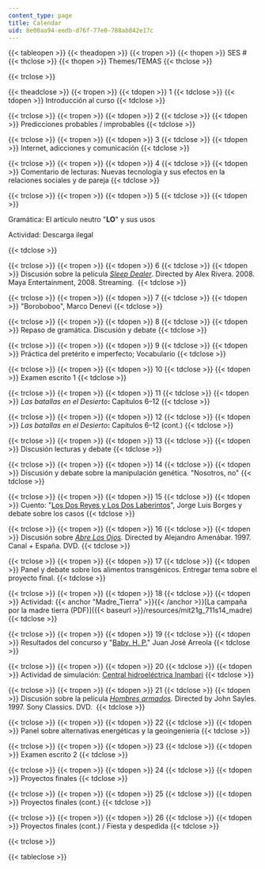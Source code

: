 ```yaml
---
content_type: page
title: Calendar
uid: 8e00aa94-eedb-d76f-77e0-788ab842e17c
---
```


{{< tableopen >}}
{{< theadopen >}}
{{< tropen >}}
{{< thopen >}}
SES #
{{< thclose >}}
{{< thopen >}}
Themes/TEMAS
{{< thclose >}}

{{< trclose >}}

{{< theadclose >}}
{{< tropen >}}
{{< tdopen >}}
1
{{< tdclose >}}
{{< tdopen >}}
Introducción al curso
{{< tdclose >}}

{{< trclose >}}
{{< tropen >}}
{{< tdopen >}}
2
{{< tdclose >}}
{{< tdopen >}}
Predicciones probables / improbables
{{< tdclose >}}

{{< trclose >}}
{{< tropen >}}
{{< tdopen >}}
3
{{< tdclose >}}
{{< tdopen >}}
Internet, adicciones y comunicación
{{< tdclose >}}

{{< trclose >}}
{{< tropen >}}
{{< tdopen >}}
4
{{< tdclose >}}
{{< tdopen >}}
Comentario de lecturas: Nuevas tecnología y sus efectos en la relaciones sociales y de pareja
{{< tdclose >}}

{{< trclose >}}
{{< tropen >}}
{{< tdopen >}}
5
{{< tdclose >}}
{{< tdopen >}}


Gramática: El artículo neutro "**LO**" y sus usos

Actividad: Descarga ilegal


{{< tdclose >}}

{{< trclose >}}
{{< tropen >}}
{{< tdopen >}}
6
{{< tdclose >}}
{{< tdopen >}}
Discusión sobre la película _[Sleep Dealer](http://www.sleepdealer.com/)_. Directed by Alex Rivera. 2008. Maya Entertainment, 2008. Streaming. 
{{< tdclose >}}

{{< trclose >}}
{{< tropen >}}
{{< tdopen >}}
7
{{< tdclose >}}
{{< tdopen >}}
"Boroboboo", Marco Denevi
{{< tdclose >}}

{{< trclose >}}
{{< tropen >}}
{{< tdopen >}}
8
{{< tdclose >}}
{{< tdopen >}}
Repaso de gramática. Discusión y debate
{{< tdclose >}}

{{< trclose >}}
{{< tropen >}}
{{< tdopen >}}
9
{{< tdclose >}}
{{< tdopen >}}
Práctica del pretérito e imperfecto; Vocabulario
{{< tdclose >}}

{{< trclose >}}
{{< tropen >}}
{{< tdopen >}}
10
{{< tdclose >}}
{{< tdopen >}}
Examen escrito 1
{{< tdclose >}}

{{< trclose >}}
{{< tropen >}}
{{< tdopen >}}
11
{{< tdclose >}}
{{< tdopen >}}
_Las batallas en el Desierto_**:** Capítulos 6–12
{{< tdclose >}}

{{< trclose >}}
{{< tropen >}}
{{< tdopen >}}
12
{{< tdclose >}}
{{< tdopen >}}
_Las batallas en el Desierto_**:** Capítulos 6–12 (cont.)
{{< tdclose >}}

{{< trclose >}}
{{< tropen >}}
{{< tdopen >}}
13
{{< tdclose >}}
{{< tdopen >}}
Discusión lecturas y debate
{{< tdclose >}}

{{< trclose >}}
{{< tropen >}}
{{< tdopen >}}
14
{{< tdclose >}}
{{< tdopen >}}
Discusión y debate sobre la manipulación genética. "Nosotros, no"
{{< tdclose >}}

{{< trclose >}}
{{< tropen >}}
{{< tdopen >}}
15
{{< tdclose >}}
{{< tdopen >}}
Cuento: "[Los Dos Reyes y Los Dos Laberintos](http://www.ciudadseva.com/textos/cuentos/esp/borges/los_dos_reyes_y_los_dos_laberintos.htm)", Jorge Luis Borges y debate sobre los casos
{{< tdclose >}}

{{< trclose >}}
{{< tropen >}}
{{< tdopen >}}
16
{{< tdclose >}}
{{< tdopen >}}
Discusión sobre _[Abre Los Ojos](http://www.imdb.com/title/tt0125659/)._ Directed by Alejandro Amenábar. 1997. Canal + España. DVD.
{{< tdclose >}}

{{< trclose >}}
{{< tropen >}}
{{< tdopen >}}
17
{{< tdclose >}}
{{< tdopen >}}
Panel y debate sobre los alimentos transgénicos. Entregar tema sobre el proyecto final.
{{< tdclose >}}

{{< trclose >}}
{{< tropen >}}
{{< tdopen >}}
18
{{< tdclose >}}
{{< tdopen >}}
Actividad: {{< anchor "Madre_Tierra" >}}{{< /anchor >}}[La campaña por la madre tierra (PDF)]({{< baseurl >}}/resources/mit21g_711s14_madre)
{{< tdclose >}}

{{< trclose >}}
{{< tropen >}}
{{< tdopen >}}
19
{{< tdclose >}}
{{< tdopen >}}
Resultados del concurso y "[Baby, H. P.](https://ciudadseva.com/texto/baby-h-p/)" Juan José Arreola
{{< tdclose >}}

{{< trclose >}}
{{< tropen >}}
{{< tdopen >}}
20
{{< tdclose >}}
{{< tdopen >}}
Actividad de simulación: [Central hidroeléctrica Inambari](http://www.smithsonianmag.com/people-places/a-mega-dam-dilemma-in-the-amazon-270961/?no-ist)
{{< tdclose >}}

{{< trclose >}}
{{< tropen >}}
{{< tdopen >}}
21
{{< tdclose >}}
{{< tdopen >}}
Discusión sobre la película _[Hombres armados](http://www.imdb.com/title/tt0119657/)._ Directed by John Sayles. 1997. Sony Classics. DVD. 
{{< tdclose >}}

{{< trclose >}}
{{< tropen >}}
{{< tdopen >}}
22
{{< tdclose >}}
{{< tdopen >}}
Panel sobre alternativas energéticas y la geoingeniería
{{< tdclose >}}

{{< trclose >}}
{{< tropen >}}
{{< tdopen >}}
23
{{< tdclose >}}
{{< tdopen >}}
Examen escrito 2
{{< tdclose >}}

{{< trclose >}}
{{< tropen >}}
{{< tdopen >}}
24
{{< tdclose >}}
{{< tdopen >}}
Proyectos finales
{{< tdclose >}}

{{< trclose >}}
{{< tropen >}}
{{< tdopen >}}
25
{{< tdclose >}}
{{< tdopen >}}
Proyectos finales (cont.)
{{< tdclose >}}

{{< trclose >}}
{{< tropen >}}
{{< tdopen >}}
26
{{< tdclose >}}
{{< tdopen >}}
Proyectos finales (cont.) / Fiesta y despedida
{{< tdclose >}}

{{< trclose >}}

{{< tableclose >}}